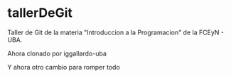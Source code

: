 # tallerDeGit

Taller de Git de la materia "Introduccion a la Programacion" de la FCEyN - UBA.

Ahora clonado por iggallardo-uba

Y ahora otro cambio para romper todo
